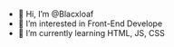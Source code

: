 - 👋 Hi, I’m @Blacxloaf
- 👀 I’m interested in Front-End Develope
- 🌱 I’m currently learning HTML, JS, CSS

<!---
Blacxloaf/Blacxloaf is a ✨ special ✨ repository because its `README.md` (this file) appears on your GitHub profile.
You can click the Preview link to take a look at your changes.
--->
